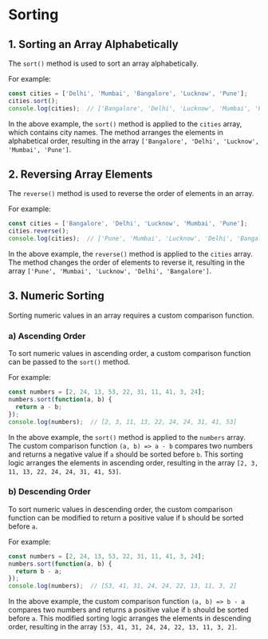 # Sorting


## 1. Sorting an Array Alphabetically
The `sort()` method is used to sort an array alphabetically.

For example:
```javascript
const cities = ['Delhi', 'Mumbai', 'Bangalore', 'Lucknow', 'Pune'];
cities.sort();
console.log(cities);  // ['Bangalore', 'Delhi', 'Lucknow', 'Mumbai', 'Pune']
```

In the above example, the `sort()` method is applied to the `cities` array, which contains city names. The method arranges the elements in alphabetical order, resulting in the array `['Bangalore', 'Delhi', 'Lucknow', 'Mumbai', 'Pune']`.

## 2. Reversing Array Elements
The `reverse()` method is used to reverse the order of elements in an array.

For example:
```javascript
const cities = ['Bangalore', 'Delhi', 'Lucknow', 'Mumbai', 'Pune'];
cities.reverse();
console.log(cities);  // ['Pune', 'Mumbai', 'Lucknow', 'Delhi', 'Bangalore']
```

In the above example, the `reverse()` method is applied to the `cities` array. The method changes the order of elements to reverse it, resulting in the array `['Pune', 'Mumbai', 'Lucknow', 'Delhi', 'Bangalore']`.

## 3. Numeric Sorting
Sorting numeric values in an array requires a custom comparison function.

### a) Ascending Order
To sort numeric values in ascending order, a custom comparison function can be passed to the `sort()` method.

For example:
```javascript
const numbers = [2, 24, 13, 53, 22, 31, 11, 41, 3, 24];
numbers.sort(function(a, b) {
  return a - b;
});
console.log(numbers);  // [2, 3, 11, 13, 22, 24, 24, 31, 41, 53]
```

In the above example, the `sort()` method is applied to the `numbers` array. The custom comparison function `(a, b) => a - b` compares two numbers and returns a negative value if `a` should be sorted before `b`. This sorting logic arranges the elements in ascending order, resulting in the array `[2, 3, 11, 13, 22, 24, 24, 31, 41, 53]`.

### b) Descending Order
To sort numeric values in descending order, the custom comparison function can be modified to return a positive value if `b` should be sorted before `a`.

For example:
```javascript
const numbers = [2, 24, 13, 53, 22, 31, 11, 41, 3, 24];
numbers.sort(function(a, b) {
  return b - a;
});
console.log(numbers);  // [53, 41, 31, 24, 24, 22, 13, 11, 3, 2]
```

In the above example, the custom comparison function `(a, b) => b - a` compares two numbers and returns a positive value if `b` should be sorted before `a`. This modified sorting logic arranges the elements in descending order, resulting in the array `[53, 41, 31, 24, 24, 22, 13, 11, 3, 2]`.